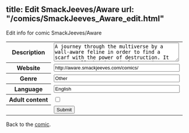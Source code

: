 title: Edit SmackJeeves/Aware
url: "/comics/SmackJeeves_Aware_edit.html"
---
Edit info for comic SmackJeeves/Aware

<form name="comic" action="http://gaepostmail.appspot.com/comic/" method="post">
<table class="comicinfo">
<tr>
<th>Description</th><td><textarea name="description" cols="40" rows="3">A journey through the multiverse by a wall-aware feline in order to find a scarf with the power of destruction. It can't really be that simple, can it...?</textarea></td>
</tr>
<tr>
<th>Website</th><td><input type="text" name="url" value="http://aware.smackjeeves.com/comics/" size="40"/></td>
</tr>
<tr>
<th>Genre</th><td><input type="text" name="genre" value="Other" size="40"/></td>
</tr>
<tr>
<th>Language</th><td><input type="text" name="language" value="English" size="40"/></td>
</tr>
<tr>
<th>Adult content</th><td><input type="checkbox" name="adult" value="adult" /></td>
</tr>
<tr>
<th></th><td>
<input type="hidden" name="comic" value="SmackJeeves_Aware" />
<input type="submit" name="submit" value="Submit" />
</td>
</tr>
</table>
</form>

Back to the [comic](SmackJeeves_Aware.html).
